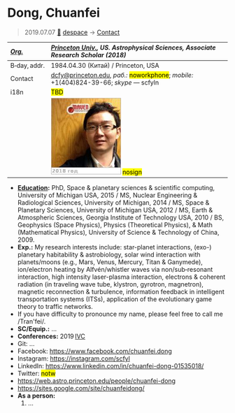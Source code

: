 # Dong, Chuanfei
> 2019.07.07 [🚀](../index/index.md) [despace](index.md) → [Contact](contact.md)

|*[Org.](contact.md)*|*[Princeton Univ.](princeton_univ.md), US. Astrophysical Sciences, Associate Research Scholar (2018)*|
|:--|:--|
|B‑day, addr.|1984.04.30 (Китай) / Princeton, USA|
|Contact|<dcfy@princeton.edu>, *раб.:* <mark>noworkphone</mark>; *mobile:* +1(404)824-39-66; *skype* — scfyln|
|i18n|<mark>TBD</mark>|
| |[![](f/contact/d/dong1_photo_thumb.jpg)](f/contact/d/dong1_photo.jpg) <mark>nosign</mark>|

   - **[Education](edu.md):** PhD, Space & planetary sciences & scientific computing, University of Michigan USA, 2015 / MS, Nuclear Engineering & Radiological Sciences, University of Michigan, 2014 / MS, Space & Planetary Sciences, University of Michigan USA, 2012 / MS, Earth & Atmospheric Sciences, Georgia Institute of Technology USA, 2010 / BS, Geophysics (Space Physics), Physics (Theoretical Physics), & Math (Mathematical Physics), University of Science & Technology of China, 2009.
   - **Exp.:** My research interests include: star-planet interactions, (exo-) planetary habitability & astrobiology, solar wind interaction with planets/moons (e.g., Mars, Venus, Mercury, Titan & Ganymede), ion/electron heating by Alfvén/whistler waves via non/sub‑resonant interaction, high intensity laser-plasma interaction, electrons & coherent radiation (in traveling wave tube, klystron, gyrotron, magnetron), magnetic reconnection & turbulence, information feedback in intelligent transportation systems (ITSs), application of the evolutionary game theory to traffic networks.
   - If you have difficulty to pronounce my name, please feel free to call me /Tran'fei/.
   - **SC/Equip.:** …
   - **Conferences:** 2019 [IVC](ivc_2019.md)
   - Git: …
   - Facebook: <https://www.facebook.com/chuanfei.dong>
   - Instagram: <https://instagram.com/scfyl>
   - LinkedIn: <https://www.linkedin.com/in/chuanfei-dong-01535018/>
   - Twitter: <mark>notw</mark>
   - <https://web.astro.princeton.edu/people/chuanfei-dong>
   - <https://sites.google.com/site/chuanfeidong/>
   - **As a person:**
      1. …
